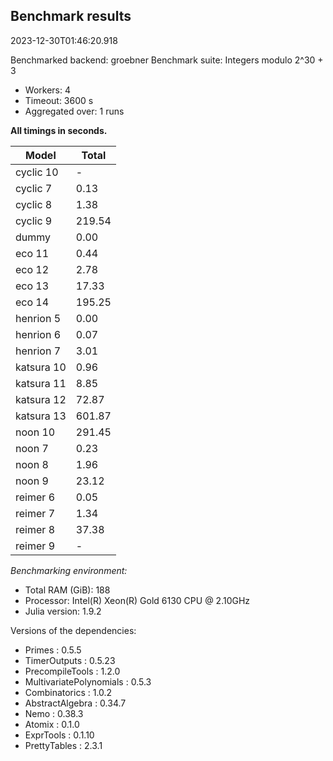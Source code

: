 ## Benchmark results

2023-12-30T01:46:20.918

Benchmarked backend: groebner
Benchmark suite: Integers modulo 2^30 + 3

- Workers: 4
- Timeout: 3600 s
- Aggregated over: 1 runs

**All timings in seconds.**

|Model|Total|
|-----|---|
|cyclic 10| - |
|cyclic 7|0.13|
|cyclic 8|1.38|
|cyclic 9|219.54|
|dummy|0.00|
|eco 11|0.44|
|eco 12|2.78|
|eco 13|17.33|
|eco 14|195.25|
|henrion 5|0.00|
|henrion 6|0.07|
|henrion 7|3.01|
|katsura 10|0.96|
|katsura 11|8.85|
|katsura 12|72.87|
|katsura 13|601.87|
|noon 10|291.45|
|noon 7|0.23|
|noon 8|1.96|
|noon 9|23.12|
|reimer 6|0.05|
|reimer 7|1.34|
|reimer 8|37.38|
|reimer 9| - |

*Benchmarking environment:*

* Total RAM (GiB): 188
* Processor: Intel(R) Xeon(R) Gold 6130 CPU @ 2.10GHz
* Julia version: 1.9.2

Versions of the dependencies:

* Primes : 0.5.5
* TimerOutputs : 0.5.23
* PrecompileTools : 1.2.0
* MultivariatePolynomials : 0.5.3
* Combinatorics : 1.0.2
* AbstractAlgebra : 0.34.7
* Nemo : 0.38.3
* Atomix : 0.1.0
* ExprTools : 0.1.10
* PrettyTables : 2.3.1
